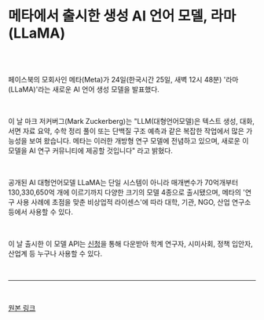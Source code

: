 

# 메타에서 출시한 생성 AI 언어 모델, 라마(LLaMA)
<br><br>



페이스북의 모회사인 메타(Meta)가 24일(한국시간 25일, 새벽 12시 48분) '라마(LLaMA)'라는 새로운 AI 언어 생성 모델을 발표했다. 

<br>

이 날 마크 저커버그(Mark Zuckerberg)는 "LLM(대형언어모델)은 텍스트 생성, 대화, 서면 자료 요약, 수학 정리 풀이 또는 단백질 구조 예측과 같은 복잡한 작업에서 많은 가능성을 보여 왔습니다. 메타는 이러한 개방형 연구 모델에 전념하고 있으며, 새로운 이 모델을 AI 연구 커뮤니티에 제공할 것입니다" 라고 밝혔다.

<br>


공개된 AI 대형언어모델 LLaMA는 단일 시스템이 아니라 매개변수가 70억개부터 130,330,650억 개에 이르기까지 다양한 크기의 모델 4종으로 출시됐으며, 메타의 '연구 사용 사례에 초점을 맞춘 비상업적 라이센스'에 따라 대학, 기관, NGO, 산업 연구소 등에서 사용할 수 있다. 

<br>

이 날 출시한 이 모델 API는 [신청](https://docs.google.com/forms/d/e/1FAIpQLSfqNECQnMkycAp2jP4Z9TFX0cGR4uf7b_fBxjY_OjhJILlKGA/viewform)을 통해 다운받아 학계 연구자, 시미사회, 정책 입안자, 산업계 등 누구나 사용할 수 있다. 

<br>
<hr>
<br>


[원본 링크](https://www.aitimes.kr/news/articleView.html?idxno=27447)
